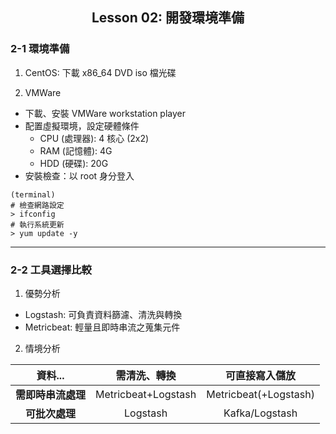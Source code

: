 <h2 align="center">Lesson 02: 開發環境準備</h2>

### 2-1 環境準備
1. CentOS: 下載 x86_64 DVD iso 檔光碟

2. VMWare
- 下載、安裝 VMWare workstation player
- 配置虛擬環境，設定硬體條件
  - CPU (處理器): 4 核心 (2x2)
  - RAM (記憶體): 4G 
  - HDD (硬碟): 20G
- 安裝檢查：以 root 身分登入
```
(terminal)
# 檢查網路設定
> ifconfig
# 執行系統更新
> yum update -y
```

---
### 2-2 工具選擇比較
1. 優勢分析
- Logstash: 可負責資料篩濾、清洗與轉換
- Metricbeat: 輕量且即時串流之蒐集元件

2. 情境分析

| 資料... | 需清洗、轉換 | 可直接寫入儲放 |
| :---: | :---: | :---: |
| **需即時串流處理** | Metricbeat+Logstash | Metricbeat(+Logstash) |
| **可批次處理** | Logstash |  Kafka/Logstash |
